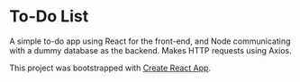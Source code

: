 # To-Do List


A simple to-do app using React for the front-end, and Node communicating with a dummy database as the backend. Makes HTTP requests using Axios.


This project was bootstrapped with [Create React App](https://github.com/facebook/create-react-app).
